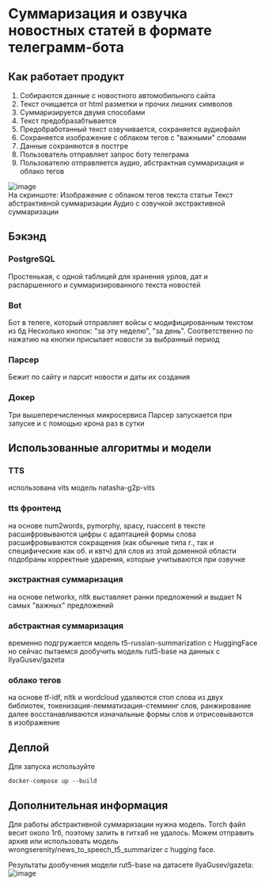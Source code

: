 # Суммаризация и озвучка новостных статей в формате телеграмм-бота

## Как работает продукт

1. Собираются данные с новостного автомобильного сайта
2. Текст очищается от html разметки и прочих лишних символов
3. Суммаризируется двумя способами
4. Текст предобразабтывается 
5. Предобработанный текст озвучивается, сохраняется аудиофайл
6. Сохраняется изображение с облаком тегов с "важными" словами
7. Данные сохраняются в постгре
8. Пользователь отправляет запрос боту телеграма
9. Пользователю отправляется аудио, абстрактная суммаризация и облако тегов

![image](https://github.com/wrongserenity/news_sum_to_speech/assets/43683367/7b721627-8f21-4abe-ba52-0795ca2dc61a)  
На скриншоте:
Изображение с облаком тегов текста статьи
Текст абстрактивной суммаризации
Аудио с озвучкой экстрактивной суммаризации
 
## Бэкэнд
 
### PostgreSQL
Простенькая, с одной таблицей для хранения урлов, дат и распаршенного и суммаризированного текста новостей
 
### Bot
Бот в телеге, который отправляет войсы с модифицированным текстом из бд
Несколько кнопок: "за эту неделю", "за день". Соответственно по нажатию на кнопки присылает новости за выбранный период
 
### Парсер
Бежит по сайту и парсит новости и даты их создания
 
### Докер
Три вышеперечисленных микросервиса
Парсер запускается при запуске и с помощью крона раз в сутки
 
## Использованные алгоритмы и модели
 
### TTS
использована vits модель natasha-g2p-vits
 
### tts фронтенд
на основе num2words, pymorphy, spacy, ruaccent
в тексте расшифровываются цифры с адаптацией формы слова 
расшифровываются сокращения (как обычные типа г., так и специфические как об. и квтч)
для слов из этой доменной области подобраны корректные ударения, которые учитываются при озвучке
 
### экстрактная суммаризация
на основе networkx, nltk
выставляет ранки предложений и выдает N самых "важных" предложений
 
### абстрактная суммаризация
временно подгружается модель t5-russian-summarization c HuggingFace
но сейчас пытаемся дообучить модель rut5-base на данных с IlyaGusev/gazeta
 
### облако тегов
на основе tf-idf, nltk и wordcloud
удаляются стоп слова из двух библиотек, токенизация-лемматизация-стемминг слов, ранжирование
далее восстанавливаются изначальные формы слов и отрисовываются в изображение

## Деплой

Для запуска используйте

`docker-compose up --build`

## Дополнительная информация

Для работы абстрактивной суммаризации нужна модель. Torch файл весит около 1гб, поэтому залить в гитхаб не удалось. Можем отправить архив или использовать модель wrongserenity/news_to_speech_t5_summarizer с hugging face.

Результаты дообучения модели rut5-base на датасете IlyaGusev/gazeta:
![image](https://github.com/wrongserenity/news_sum_to_speech/assets/43683367/ba2bfa67-7a5a-4863-b611-3e3fdbbfaa39)

